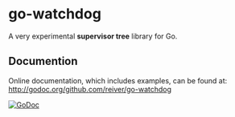 # go-watchdog

A very experimental **supervisor tree** library for Go.


## Documention

Online documentation, which includes examples, can be found at: http://godoc.org/github.com/reiver/go-watchdog

[![GoDoc](https://godoc.org/github.com/reiver/go-watchdog?status.svg)](https://godoc.org/github.com/reiver/go-watchdog)

